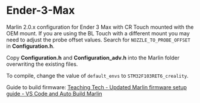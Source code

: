 # Ender-3-Max
Marlin 2.0.x configuration for Ender 3 Max with CR Touch mounted with the OEM mount. If you are using the BL Touch with a different mount you may need to adjust the probe offset values. Search for `NOZZLE_TO_PROBE_OFFSET` in **Configuration.h**.

Copy **Configuration.h** and **Configuration_adv.h** into the Marlin folder overwriting the existing files.

To compile, change the value of `default_envs` to `STM32F103RET6_creality`.

Guide to build firmware: [Teaching Tech - Updated Marlin firmware setup guide - VS Code and Auto Build Marlin](https://www.youtube.com/watch?v=eq_ygvHF29I)